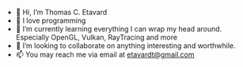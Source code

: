 - 👋 Hi, I’m Thomas C. Etavard
- 👀 I love programming
- 🌱 I’m currently learning everything I can wrap my head around. Especially OpenGL, Vulkan, RayTracing and more
- 💞️ I’m looking to collaborate on anything interesting and worthwhile.
- 📫 You may reach me via email at etavardt@gmail.com

<!---
etavardt/etavardt is a ✨ special ✨ repository because its `README.md` (this file) appears on your GitHub profile.
You can click the Preview link to take a look at your changes.
--->
